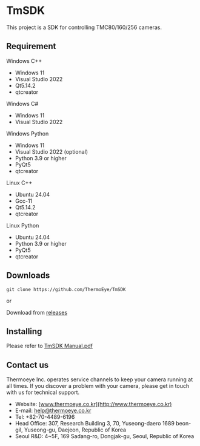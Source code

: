 # TmSDK

This project is a SDK for controlling TMC80/160/256 cameras.

## Requirement

Windows C++
- Windows 11
- Visual Studio 2022
- Qt5.14.2
- qtcreator

Windows C#
- Windows 11
- Visual Studio 2022

Windows Python
- Windows 11
- Visual Studio 2022 (optional)
- Python 3.9 or higher
- PyQt5
- qtcreator

Linux C++
- Ubuntu 24.04
- Gcc-11
- Qt5.14.2
- qtcreator

Linux Python
- Ubuntu 24.04
- Python 3.9 or higher
- PyQt5
- qtcreator

## Downloads

```
git clone https://github.com/ThermoEye/TmSDK
```
or

Download from [releases](https://github.com/ThermoEye/TmSDK/releases)

## Installing

Please refer to [TmSDK Manual.pdf](https://github.com/ThermoEye/TmSDK/blob/main/Document/TmSDK%EC%82%AC%EC%9A%A9%EC%84%A4%EB%AA%85%EC%84%9C.pdf)

## Contact us
Thermoeye Inc. operates service channels to keep your camera running at all times. 
If you discover a problem with your camera, please get in touch with us for technical support.

- Website: [www.thermoeye.co.kr](http://www.thermoeye.co.kr)
- E-mail: help@thermoeye.co.kr
- Tel: +82-70-4489-6196
- Head Office: 307, Research Building 3, 70, Yuseong-daero 1689 beon-gil, Yuseong-gu, Daejeon, Republic of Korea
- Seoul R&D: 4~5F, 169 Sadang-ro, Dongjak-gu, Seoul, Republic of Korea

